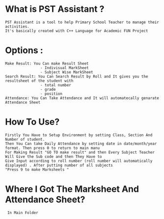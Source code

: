 # What is PST Assistant ?
    PST Assistant is a tool to help Primary School Teacher to manage their activities.
    It's basically created with C++ Language for Academic FUN Project   
# Options :
    Make Result: You Can make Result Sheet 
                    - Indivisual MarkSheet
                    - Subject Wise MarkSheet
    Search Result: You Can Search Result by Roll and It gives you the resultsheet of the student with
                    - total number
                    - grade
                    - position           
    Attendance: You Can Take Attendance and It will automatecally genarate Attendance Sheet
# How To Use?
    Firstly You Have to Setup Environment by setting Class, Section And Number of student.
    Then You Can take Daily Attendance by setting date in date/month/year format. Then press 0 to return to main manu
    For Making Result "GO TO make result" and then Every Subject Teacher Will Give the Sub code and then They Have to
    Give Input according to roll number (roll number will automatically displayed) . After putting number of all subjects
    "Press 9 to make Marksheets "
# Where I Got The Marksheet And Attendance Sheet?
     In Main Folder
    
    

